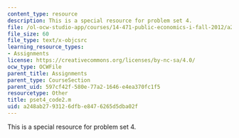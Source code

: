 ```yaml
---
content_type: resource
description: This is a special resource for problem set 4.
file: /ol-ocw-studio-app/courses/14-471-public-economics-i-fall-2012/a248ab2793126dfbe8476265d5dba02f_pset4_code2.m
file_size: 60
file_type: text/x-objcsrc
learning_resource_types:
- Assignments
license: https://creativecommons.org/licenses/by-nc-sa/4.0/
ocw_type: OCWFile
parent_title: Assignments
parent_type: CourseSection
parent_uid: 597cf42f-580e-77a2-1646-e4ea370fc1f5
resourcetype: Other
title: pset4_code2.m
uid: a248ab27-9312-6dfb-e847-6265d5dba02f
---
```

This is a special resource for problem set 4.